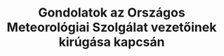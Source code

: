 ---
title: "Gondolatok az Országos Meteorológiai Szolgálat vezetőinek kirúgása kapcsán"
summary: 'Kérdezhetné mindenekelőtt az olvasó, hogy nekem egyáltalán mi közöm ehhez az egészhez? Egyszerű mezei állampolgárként van véleményem (kutatóként pláne), de elképzelhető, hogy emiatt önmagában még nem ragadtam volna tollat. Az érdekes azonban az, hogy a történet itt két részre ágazik el, és bár a meteorológiához semmi közöm, de valamilyen formában mindkét szál érint.'
authors:
- Ferenci Tamás

publishDate: 2022-08-23T00:00:00

external_link: 'https://github.com/tamas-ferenci/GondolatokAzOMSZVezetoinekKirugasaKapcsan'
---